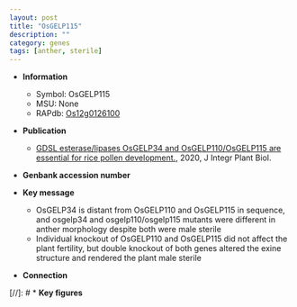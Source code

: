 ```yaml
---
layout: post
title: "OsGELP115"
description: ""
category: genes
tags: [anther, sterile]
---
```


* **Information**  
    + Symbol: OsGELP115  
    + MSU: None  
    + RAPdb: [Os12g0126100](http://rapdb.dna.affrc.go.jp/viewer/gbrowse_details/irgsp1?name=Os12g0126100)  

* **Publication**  
    + [GDSL esterase/lipases OsGELP34 and OsGELP110/OsGELP115 are essential for rice pollen development.](http://www.ncbi.nlm.nih.gov/pubmed?term=GDSL+esterase/lipases+OsGELP34+and+OsGELP110/OsGELP115+are+essential+for+rice+pollen+development.%5BTitle%5D), 2020, J Integr Plant Biol.

* **Genbank accession number**  

* **Key message**  
    + OsGELP34 is distant from OsGELP110 and OsGELP115 in sequence, and osgelp34 and osgelp110/osgelp115 mutants were different in anther morphology despite both were male sterile
    + Individual knockout of OsGELP110 and OsGELP115 did not affect the plant fertility, but double knockout of both genes altered the exine structure and rendered the plant male sterile

* **Connection**  

[//]: # * **Key figures**  


